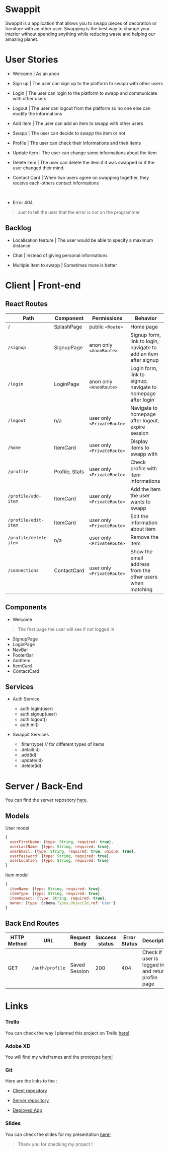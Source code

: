 
#  Swappit

 
Swappit is a application that allows you to swapp pieces of decoration or furniture with an other user. Swapping is the best way to change your interior without spending anything while reducing waste and helping our amazing planet.

  

#  User Stories

  

- Welcome | As an anon

- Sign up | The user can sign up to the platform to swapp with other users

- Login | The user can login to the platform to swapp and communicate with other users.

- Logout | The user can logout from the platform so no one else can modify the informations

- Add item | The user can add an item to swapp with other users

- Swapp | The user can decide to swapp the item or not

- Profile | The user can check their informations and their items

- Update item | The user can change some informations about the item

- Delete item | The user can delete the item if it was swapped or if the user changed their mind.

- Contact Card | When two users agree on swapping together, they receive each-others contact informations

<br/>

- Error 404

> Just to tell the user that the error is not on the programmer

  

##  Backlog

  

- Localisation feature | The user would be able to specify a maximum distance

- Chat | Instead of giving personal informations

- Multiple Item to swapp | Sometimes more is better

  

#  Client | Front-end
##  React Routes

| Path | Component | Permissions | Behavior |
|---------------------------|--------------------------------|------------------------------|--------------------------------------------------------------------|
| `/` | SplashPage | public `<Route>` | Home page |
| `/signup` | SignupPage | anon only `<AnonRoute>` | Signup form, link to login, navigate to add an item after signup |
| `/login` | LoginPage | anon only `<AnonRoute>` | Login form, link to signup, navigate to homepage after login |
| `/logout` | n/a | user only `<PrivateRoute>` | Navigate to homepage after logout, expire session |
| `/home` | ItemCard | user only `<PrivateRoute>` | Display items to swapp with |
| `/profile` | Profile, Stats | user only `<PrivateRoute>` | Check profile with item informations |
| `/profile/add-item` | ItemCard | user only `<PrivateRoute>` | Add the item the user wants to swapp |
| `/profile/edit-item` | ItemCard | user only `<PrivateRoute>` | Edit the information about item |
| `/profile/delete-item` | n/a | user only `<PrivateRoute>` | Remove the item |
| `/connections` | ContactCard | user only `<PrivateRoute>` | Show the email address from the other users when matching |

## Components

- Welcome
> The first page the user will see if not logged in
- SignupPage 
- LoginPage
- NavBar
- FooterBar
- AddItem
- ItemCard
- ContactCard

## Services

- Auth Service
	- auth.login(user)
	 - auth.signup(user)
	 - auth.logout()
	 - auth.mi()

- Swappit Services 
	-   .filter(type) // for different types of items
	-   .detail(id)
	-   .add(id)
 	-   .update(id)
	-   .delete(id)



# Server / Back-End<br>

You can find the server repository [here](https://github.com/404).

## Models<br>

User model
```javascript
{
  userFirstName: {type: String, required: true},
  userLastName: {type: String, required: true},
  userEmail: {type: String, required: true, unique: true},
  userPassword: {type: String, required: true},
  userLocation: {type: String, required: true}
}
```

Item model 
```javascript
{
  itemName: {type: String, required: true},
  itemType: {type: String, required: true},
  itemAspect: {type: String, required: true},
  owner: {type: Schema.Types.ObjectId,ref:'User'}
}
```
## Back End Routes

| HTTP Method | URL | Request Body | Success status | Error Status | Description |
| ----------- | --------------------------- | ---------------------------- | -------------- | ------------ | ------------------------------------------------------------ |
| GET | `/auth/profile` | Saved Session | 200 | 404 | Check if user is logged in and return profile page |
# Links
### Trello
You can check the way I planned this project on Trello [here!]([https://trello.com/b/uUpzi6Z0/swappit](https://trello.com/b/uUpzi6Z0/swappit)) 

### Adobe XD 

You will find my wireframes and the prototype [here!](https://github.com/404)

### Git

Here are the links to the :
- [Client repository](https://github.com/aservetjouve/swappit)

- [Server repository](https://github.com/404)

- [Deployed App](https://github.com/404)

### Slides

You can check the slides for my présentation [here!](https://github.com/404)

> Thank you for checking my project ! 